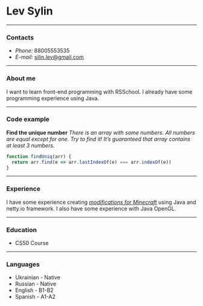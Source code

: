 # Lev Sylin
---
### Contacts
* *Phone:* 88005553535
* *E-mail:* silin.lev@gmail.com

---
### About me
I want to learn front-end programming with RSSchool. I already have some programming experience using Java.

---
### Code example
**Find the unique number**
_There is an array with some numbers. All numbers are equal except for one. Try to find it!
It’s guaranteed that array contains at least 3 numbers._
```javascript
function findUniq(arr) {
  return arr.find(e => arr.lastIndexOf(e) === arr.indexOf(e))
}
```
---
### Experience
I have some experience creating *[modifications for Minecraft](https://www.curseforge.com/minecraft/mc-mods/everlasting-skins)* using Java and netty.io framework. I also have some experience with Java OpenGL.

---
### Education
* CS50 Course
---
### Languages
* Ukrainian - Native
* Russian - Native
* English - B1-B2
* Spanish - A1-A2
